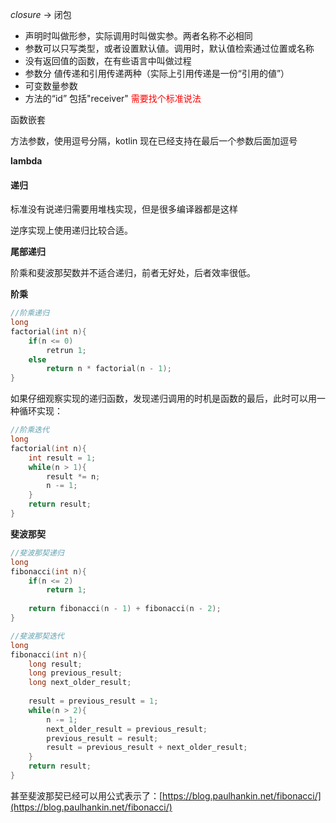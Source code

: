 *closure* -> 闭包



* 声明时叫做形参，实际调用时叫做实参。两者名称不必相同
* 参数可以只写类型，或者设置默认値。调用时，默认值检索通过位置或名称
* 没有返回值的函数，在有些语言中叫做过程
* 参数分 値传递和引用传递两种（实际上引用传递是一份“引用的値”）
* 可变数量参数
* 方法的“id” 包括"receiver"  <font color=red>需要找个标准说法</font>



函数嵌套

方法参数，使用逗号分隔，kotlin 现在已经支持在最后一个参数后面加逗号



**lambda** 



#### 递归

标准没有说递归需要用堆栈实现，但是很多编译器都是这样   

逆序实现上使用递归比较合适。

**尾部递归**

阶乘和斐波那契数并不适合递归，前者无好处，后者效率很低。

**阶乘**

```c
//阶乘递归
long
factorial(int n){
    if(n <= 0)
        retrun 1;
    else
        return n * factorial(n - 1);
}
```

如果仔细观察实现的递归函数，发现递归调用的时机是函数的最后，此时可以用一种循环实现：

```c
//阶乘迭代
long 
factorial(int n){
    int result = 1;
    while(n > 1){
        result *= n;
        n -= 1;
    }
    return result;
}
```

**斐波那契**

```c
//斐波那契递归
long 
fibonacci(int n){
    if(n <= 2)
        return 1;
        
    return fibonacci(n - 1) + fibonacci(n - 2);
}
```

```c
//斐波那契迭代
long 
fibonacci(int n){
    long result;
    long previous_result;
    long next_older_result;
    
    result = previous_result = 1;
    while(n > 2){
        n -= 1;
        next_older_result = previous_result;
        previous_result = result;
        result = previous_result + next_older_result;
    }
    return result;
}
```

甚至斐波那契已经可以用公式表示了：[https://blog.paulhankin.net/fibonacci/](https://blog.paulhankin.net/fibonacci/)

